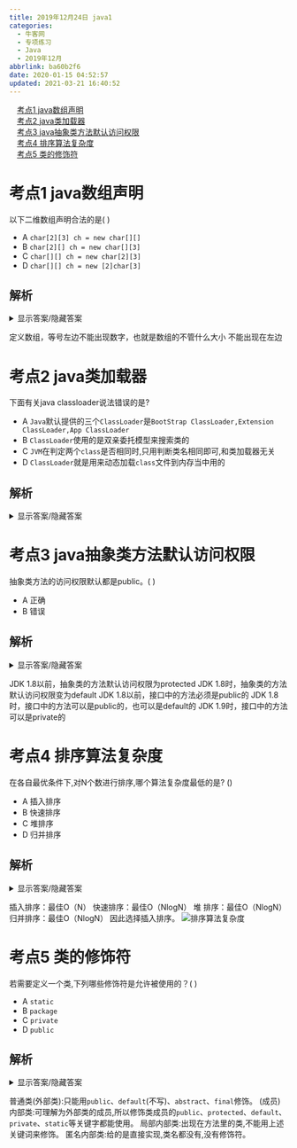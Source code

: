 ```yaml
---
title: 2019年12月24日 java1
categories: 
  - 牛客网
  - 专项练习
  - Java
  - 2019年12月
abbrlink: ba60b2f6
date: 2020-01-15 04:52:57
updated: 2021-03-21 16:40:52
---
```

<div id='my_toc'><a href="/exam/ba60b2f6/#考点1-java数组声明" class="header_1">考点1 java数组声明</a>&nbsp;<br><a href="/exam/ba60b2f6/#考点2-java类加载器" class="header_1">考点2 java类加载器</a>&nbsp;<br><a href="/exam/ba60b2f6/#考点3-java抽象类方法默认访问权限" class="header_1">考点3 java抽象类方法默认访问权限</a>&nbsp;<br><a href="/exam/ba60b2f6/#考点4-排序算法复杂度" class="header_1">考点4 排序算法复杂度</a>&nbsp;<br><a href="/exam/ba60b2f6/#考点5-类的修饰符" class="header_1">考点5 类的修饰符</a>&nbsp;<br></div>
<style>.header_1{margin-left: 1em;}.header_2{margin-left: 2em;}.header_3{margin-left: 3em;}.header_4{margin-left: 4em;}.header_5{margin-left: 5em;}.header_6{margin-left: 6em;}</style>
<!--more-->
<script>if (navigator.platform.search('arm')==-1){document.getElementById('my_toc').style.display = 'none';}var e,p = document.getElementsByTagName('p');while (p.length>0) {e = p[0];e.parentElement.removeChild(e);}</script>

<!--end-->

# 考点1 java数组声明
以下二维数组声明合法的是( )
- A `char[2][3] ch = new char[][]`
- B `char[2][] ch = new char[][3]`
- C `char[][] ch = new char[2][3]`
- D `char[][] ch = new [2]char[3]`

## 解析
<details><summary>显示答案/隐藏答案</summary>正确答案: C</details>

定义数组，等号左边不能出现数字，也就是数组的不管什么大小   不能出现在左边

# 考点2 java类加载器
下面有关java classloader说法错误的是?
- A `Java`默认提供的三个`ClassLoader`是`BootStrap ClassLoader,Extension ClassLoader,App ClassLoader`
- B `ClassLoader`使用的是双亲委托模型来搜索类的
- C `JVM`在判定两个`class`是否相同时,只用判断类名相同即可,和类加载器无关
- D `ClassLoader`就是用来动态加载`class`文件到内存当中用的

## 解析
<details><summary>显示答案/隐藏答案</summary>正确答案: C</details>


# 考点3 java抽象类方法默认访问权限
抽象类方法的访问权限默认都是public。(  )
- A 正确
- B 错误

## 解析
<details><summary>显示答案/隐藏答案</summary>正确答案: B</details>

JDK 1.8以前，抽象类的方法默认访问权限为protected
JDK 1.8时，抽象类的方法默认访问权限变为default
JDK 1.8以前，接口中的方法必须是public的
JDK 1.8时，接口中的方法可以是public的，也可以是default的
JDK 1.9时，接口中的方法可以是private的

# 考点4 排序算法复杂度
在各自最优条件下,对N个数进行排序,哪个算法复杂度最低的是? ()
- A 插入排序
- B 快速排序
- C 堆排序
- D 归并排序

## 解析
<details><summary>显示答案/隐藏答案</summary>正确答案: A</details>

插入排序：最佳O（N）
快速排序：最佳O（NlogN）
堆    排序：最佳O（NlogN）
归并排序：最佳O（NlogN）
因此选择插入排序。
![排序算法复杂度](https://uploadfiles.nowcoder.com/images/20190727/5227440_1564208997208_C0C78CE31C2575E39A0EE7AE31E20FB8)

# 考点5 类的修饰符
若需要定义一个类,下列哪些修饰符是允许被使用的？( )
- A `static`
- B `package`
- C `private`
- D `public`

## 解析
<details><summary>显示答案/隐藏答案</summary>正确答案: ACD</details>

普通类(外部类):只能用`public`、`default`(不写)、`abstract`、`final`修饰。
(成员)内部类:可理解为外部类的成员,所以修饰类成员的`public`、`protected`、`default`、`private`、`static`等关键字都能使用。
局部内部类:出现在方法里的类,不能用上述关键词来修饰。
匿名内部类:给的是直接实现,类名都没有,没有修饰符。
